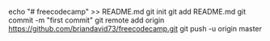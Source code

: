echo "# freecodecamp" >> README.md
git init
git add README.md
git commit -m "first commit"
git remote add origin https://github.com/briandavid73/freecodecamp.git
git push -u origin master
